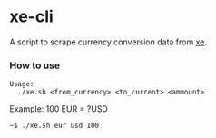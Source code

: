 xe-cli
======

A script to scrape currency conversion data from [xe](https://www.xe.com/).

### How to use

```
Usage:
  ./xe.sh <from_currency> <to_current> <ammount>
```

Example: 100 EUR = ?USD

```
~$ ./xe.sh eur usd 100
```
